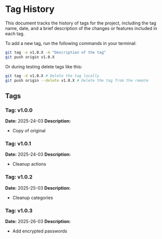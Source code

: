 # Tag History

This document tracks the history of tags for the project, including the tag name, date, and a brief description of the changes or features included in each tag.

To add a new tag, run the following commands in your terminal:

```bash
git tag -a v1.0.X -m "Description of the tag"
git push origin v1.0.X
```

Or during testing delete tags like this:

```bash
git tag -d v1.0.X # Delete the tag locally
git push origin --delete v1.0.X # Delete the tag from the remote
```
## Tags

### Tag: v1.0.0
**Date:** 2025-24-03
**Description:**  
- Copy of original

### Tag: v1.0.1
**Date:** 2025-24-03
**Description:**  
- Cleanup actions

### Tag: v1.0.2
**Date:** 2025-25-03
**Description:**  
- Cleanup categories

### Tag: v1.0.3
**Date:** 2025-26-03
**Description:**
- Add encrypted passwords